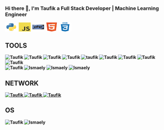 ### Hi there 👋, I'm Taufik a Full Stack Developer | Machine Learning Engineer

<!--
**mazufik/mazufik** is a ✨ _special_ ✨ repository because its `README.md` (this file) appears on your GitHub profile.
-->
<div> 
<img aling="center" alt="Taufik-python" height="30" width="40" src="https://raw.githubusercontent.com/devicons/devicon/master/icons/python/python-original.svg">
<img aling="center" alt="Taufik-javascript" height="30" width="40" src="https://raw.githubusercontent.com/devicons/devicon/master/icons/javascript/javascript-original.svg">
<img aling="center" alt="Taufik-php" height="30" width="40" src="https://raw.githubusercontent.com/devicons/devicon/master/icons/php/php-original.svg">
<img aling="center" alt="Taufik-html" height="30" width="40" src="https://raw.githubusercontent.com/devicons/devicon/master/icons/html5/html5-original.svg">
<img aling="center" alt="Taufik-css" height="30" width="40" src="https://raw.githubusercontent.com/devicons/devicon/1119b9f84c0290e0f0b38982099a2bd027a48bf1/icons/css3/css3-plain-wordmark.svg">
  <br>
</div>

 <div> 
   <b> <h2>TOOLS</h2> 
   <img aling="center" alt="Taufik" src="https://img.shields.io/badge/Django-092E20?style=for-the-badge&logo=django&logoColor=white">
   <img aling="center" alt="Taufik" src="https://img.shields.io/badge/Node.js-43853D?style=for-the-badge&logo=node.js&logoColor=white">
   <img aling="center" alt="Taufik" src="https://img.shields.io/badge/Express.js-404D59?style=for-the-badge">
   <img aling="center" alt="Taufik" src="https://img.shields.io/badge/React-20232A?style=for-the-badge&logo=react&logoColor=61DAFB">
   <img aling="center" alt="taufik" src="https://img.shields.io/badge/Bootstrap-563D7C?style=for-the-badge&logo=bootstrap&logoColor=white">
   <img aling="center" alt="Taufik" src="https://img.shields.io/badge/Laravel-FF2D20?style=for-the-badge&logo=laravel&logoColor=white">
   <img aling="center" alt="Taufik" src="https://img.shields.io/badge/Trello-0052CC?style=for-the-badge&logo=trello&logoColor=white">
   <img aling="center" alt="Taufik" src="https://img.shields.io/badge/Numpy-092E20?style=for-the-badge&logo=numpy&logoColor=white">
   <img aling="center" alt="Taufik" src="https://img.shields.io/badge/Pandas-43853D?style=for-the-badge&logo=pandas&logoColor=white">
</div> 
<div> 
   <img aling="center" alt="Taufik" src="https://img.shields.io/badge/Tensorflow-FF2D20?style=for-the-badge&logo=tensorflow&logoColor=white">
   <img aling="center" alt="Ismaely" src="https://img.shields.io/badge/MariaDB-003545?style=for-the-badge&logo=mariadb&logoColor=white">
   <img aling="center" alt="Ismaely" src="https://img.shields.io/badge/MySQL-005C84?style=for-the-badge&logo=mysql&logoColor=white">
   <img aling="center" alt="Ismaely" src="https://img.shields.io/badge/PostgreSQL-316192?style=for-the-badge&logo=postgresql&logoColor=white">
  
</div> 
  
<div> 
   <b> <h2>NETWORK</h2> 
   <a href="https://t.me/taufikharyana" target="_blank">
    <img aling="center" alt="Taufik" src="https://img.shields.io/badge/Telegram-2CA5E0?style=for-the-badge&logo=telegram&logoColor=dark">
   </a>
   <a href="https://www.linkedin.com/in/taufik-rahman-569877234/" target="_blank">
    <img aling="center" alt="Taufik" src="https://img.shields.io/badge/LinkedIn-0077B5?style=for-the-badge&logo=linkedin&logoColor=white">
   </a>
   <a href="https://www.instagram.com/taufikfernandes/" target="_blank">
    <img aling="center" alt="Taufik" src="https://img.shields.io/badge/Instagram-c32aa3?style=for-the-badge&logo=instagram&logoColor=white">
   </a>
  
</div>

<p></p>
<div style="display: iniline_block"> 
  <b> <h2>OS</h2> 
  <img aling="center" alt="Taufik" src="https://img.shields.io/badge/Ubuntu-E95420?style=for-the-badge&logo=ubuntu&logoColor=white">
  <img aling="center" alt="Ismaely" src="https://img.shields.io/badge/Windows-0078D6?style=for-the-badge&logo=windows&logoColor=white">
</div>
 
 <div> 

 </div>
